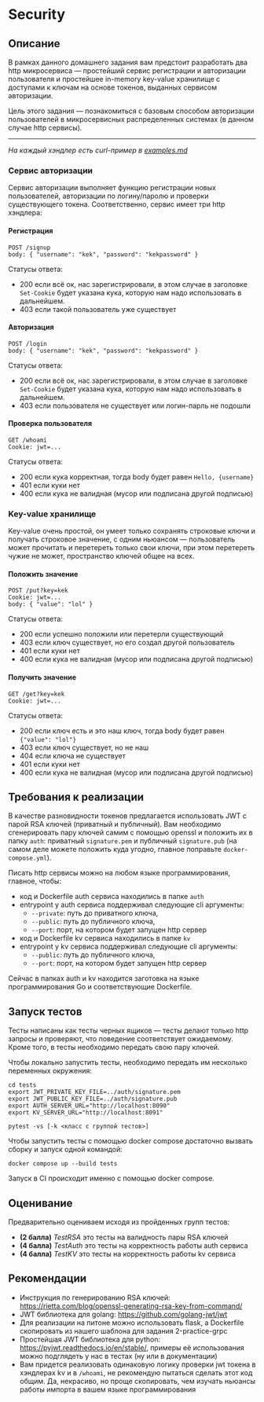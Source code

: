 # Security

## Описание

В рамках данного домашнего задания вам предстоит разработать два http микросервиса — простейший сервис регистрации и авторизации пользователя и простейшее in-memory key-value хранилище с доступами к ключам на основе токенов, выданных сервисом авторизации.

Цель этого задания — познакомиться с базовым способом авторизации пользователей в микросервисных распределенных системах (в данном случае http сервисы).

---

_На каждый хэндлер есть curl-пример в [examples.md](./examples.md)_

### Сервис авторизации

Сервис авторизации выполняет функцию регистрации новых пользователей, авторизации по логину/паролю и проверки существующего токена. Соответственно, сервис имеет три http хэндлера:

#### Регистрация

```
POST /signup
body: { "username": "kek", "password": "kekpassword" }
```
Статусы ответа:
- 200 если всё ок, нас зарегистрировали, в этом случае в заголовке `Set-Cookie` будет указана кука, которую нам надо использовать в дальнейшем.
- 403 если такой пользователь уже существует

#### Авторизация

```
POST /login
body: { "username": "kek", "password": "kekpassword" }
```
Статусы ответа:
- 200 если всё ок, нас зарегистрировали, в этом случае в заголовке `Set-Cookie` будет указана кука, которую нам надо использовать в дальнейшем.
- 403 если пользователя не существует или логин-парль не подошли

#### Проверка пользователя

```
GET /whoami
Cookie: jwt=...
```

Статусы ответа:
- 200 если кука корректная, тогда body будет равен `Hello, {username}`
- 401 если куки нет
- 400 если кука не валидная (мусор или подписана другой подписью)

### Key-value хранилище

Key-value очень простой, он умеет только сохранять строковые ключи и получать строковое значение, с одним ньюансом — пользователь может прочитать и перетереть только свои ключи, при этом перетереть чужие не может, пространство ключей общее на всех.

#### Положить значение

```
POST /put?key=kek
Cookie: jwt=...
body: { "value": "lol" }
```

Статусы ответа:
- 200 если успешно положили или перетерли существующий
- 403 если ключ существует, но его создал другой пользователь
- 401 если куки нет
- 400 если кука не валидная (мусор или подписана другой подписью)

#### Получить значение

```
GET /get?key=kek
Cookie: jwt=...
```

Статусы ответа:
- 200 если ключ есть и это наш ключ, тогда body будет равен `{"value": "lol"}`
- 403 если ключ существует, но не наш
- 404 если ключа не существует
- 401 если куки нет
- 400 если кука не валидная (мусор или подписана другой подписью)

## Требования к реализации

В качестве разновидности токенов предлагается использовать JWT с парой RSA ключей (приватный и публичный). Вам необходимо сгенерировать пару ключей самим с помощью openssl и положить их в папку `auth`: приватный `signature.pem` и публичный `signature.pub` (на самом деле можете положить куда угодно, главное поправьте `docker-compose.yml`).

Писать http сервисы можно на любом языке программирования, главное, чтобы:
- код и Dockerfile auth сервиса находились в папке `auth`
- entrypoint у auth сервиса поддерживал следующие cli аргументы:
  - `--private`: путь до приватного ключа,
  - `--public`: путь до публичного ключа,
  - `--port`: порт, на котором будет запущен http сервер
- код и Dockerfile kv сервиса находились в папке `kv`
- entrypoint у kv сервиса поддерживал следующие cli аргументы:
    - `--public`: путь до публичного ключа,
    - `--port`: порт, на котором будет запущен http сервер

Сейчас в папках auth и kv находится заготовка на языке программирования Go и соответствующие Dockerfile.

## Запуск тестов

Тесты написаны как тесты черных ящиков — тесты делают только http запросы и проверяют, что поведение соответствует ожидаемому. Кроме того, в тесты необходимо передать свою пару ключей.

Чтобы локально запустить тесты, необходимо передать им несколько переменных окружения:

```
сd tests
export JWT_PRIVATE_KEY_FILE=../auth/signature.pem
export JWT_PUBLIC_KEY_FILE=../auth/signature.pub
export AUTH_SERVER_URL="http://localhost:8090"
export KV_SERVER_URL="http://localhost:8091"

pytest -vs [-k <класс с группой тестов>]
```

Чтобы запустить тесты с помощью docker compose достаточно вызвать сборку и запуск одной командой:

```
docker compose up --build tests
```

Запуск в CI происходит именно с помощью docker compose.

## Оценивание

Предварительно оцениваем исходя из пройденных групп тестов:
- **(2 балла)** _TestRSA_ это тесты на валидность пары RSA ключей
- **(4 балла)** _TestAuth_ это тесты на корректность работы auth сервиса
- **(4 балла)** _TestKV_ это тесты на корректность работы kv сервиса

## Рекомендации
- Инструкция по генерированию RSA ключей: https://rietta.com/blog/openssl-generating-rsa-key-from-command/
- JWT библиотека для golang: https://github.com/golang-jwt/jwt
- Для реализации на питоне можно использовать flask, а Dockerfile скопировать из нашего шаблона для задания 2-practice-grpc
- Простейшая JWT библиотека для python: https://pyjwt.readthedocs.io/en/stable/, примеры её использования можно подглядеть у нас в тестах (ну или в документации)
- Вам придется реализовать одинаковую логику проверки jwt токена в хэндлерах kv и в `/whoami`, не рекомендую пытаться сделать этот код общим. Да, некрасиво, но проще скопировать, чем изучать ньюансы работы импорта в вашем языке программирования